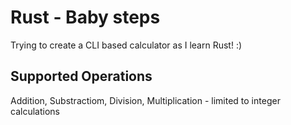 # Rust - Baby steps

Trying to create a CLI based calculator as I learn Rust! :)

## Supported Operations

Addition, Substractiom, Division, Multiplication - limited to integer calculations
